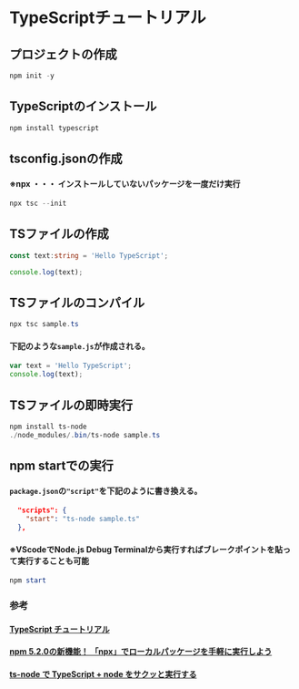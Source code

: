 # TypeScriptチュートリアル
## プロジェクトの作成
```ps1
npm init -y
```
## TypeScriptのインストール
```ps1
npm install typescript
```
## tsconfig.jsonの作成
#### ※npx ・・・ インストールしていないパッケージを一度だけ実行
```ps1
npx tsc --init
```
## TSファイルの作成
```ts
const text:string = 'Hello TypeScript';

console.log(text);
```
## TSファイルのコンパイル
```ps1
npx tsc sample.ts
```
#### 下記のような`sample.js`が作成される。
```js
var text = 'Hello TypeScript';
console.log(text);
```
## TSファイルの即時実行
```ps1
npm install ts-node
./node_modules/.bin/ts-node sample.ts
```
## npm startでの実行
#### `package.json`の`"script"`を下記のように書き換える。
```json
  "scripts": {
    "start": "ts-node sample.ts"
  },
```
#### ※VScodeでNode.js Debug Terminalから実行すればブレークポイントを貼って実行することも可能
```ps1
npm start
```


### 参考
#### [TypeScript チュートリアル](https://qiita.com/EBIHARA_kenji/items/31b7c1c62426bdabd263)
#### [npm 5.2.0の新機能！ 「npx」でローカルパッケージを手軽に実行しよう](https://qiita.com/tonkotsuboy_com/items/8227f5993769c3df533d)
#### [ts-node で TypeScript + node をサクッと実行する](https://qiita.com/mangano-ito/items/75e65071c9c482ddc335)
